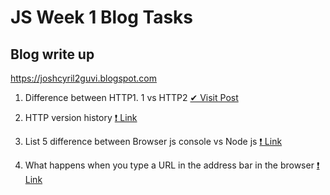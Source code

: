 # JS Week 1 Blog Tasks

## Blog write up
https://joshcyril2guvi.blogspot.com

 1. Difference between HTTP1. 1 vs HTTP2  [✔ Visit Post](https://joshcyril2guvi.blogspot.com/2021/03/difference-between-http11-vs-http2.html)

 1. HTTP version history [❗ Link]()

 1. List 5 difference between Browser js console vs Node js [❗ Link]()

 1. What happens when you type a URL in the address bar in the browser [❗ Link]()
